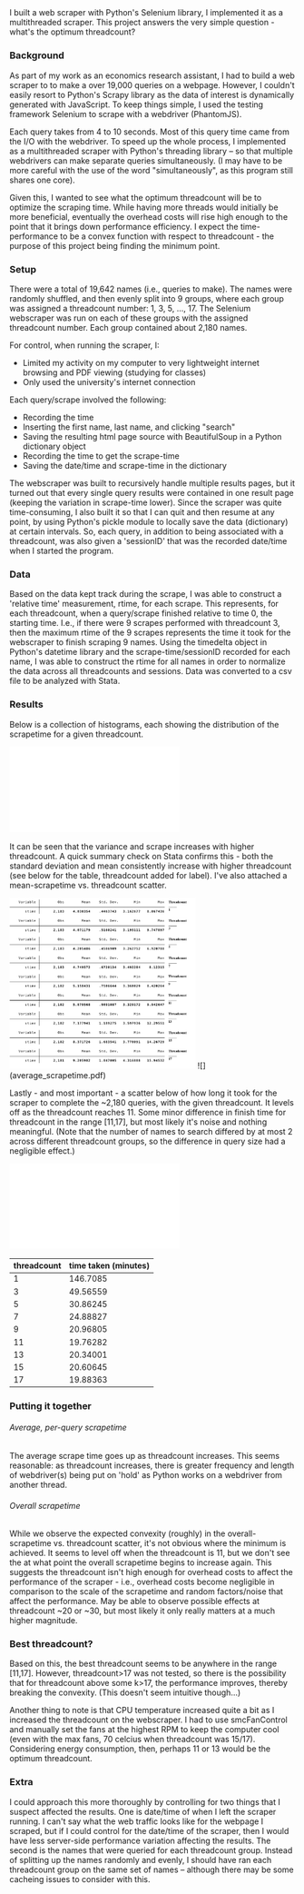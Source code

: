 ## 
I built a web scraper with Python's Selenium library, I implemented it as a multithreaded scraper. This project answers the very simple question - what's the optimum threadcount?


### Background
As part of my work as an economics research assistant, I had to build a web scraper to to make a over 19,000 queries on a webpage. However, I couldn't easily resort to Python's Scrapy library as the data of interest is dynamically generated with JavaScript. To keep things simple, I used the testing framework Selenium to scrape with a webdriver (PhantomJS).

Each query takes from 4 to 10 seconds. Most of this query time came from the I/O with the webdriver. To speed up the whole process, I implemented as a multithreaded scraper with Python's threading library – so that multiple webdrivers can make separate queries simultaneously. (I may have to be more careful with the use of the word "simultaneously", as this program still shares one core).

Given this, I wanted to see what the optimum threadcount will be to optimize the scraping time. While having more threads would initially be more beneficial, eventually the overhead costs will rise high enough to the point that it brings down performance efficiency. I expect the time-performance to be a convex function with respect to threadcount - the purpose of this project being finding the minimum point.

### Setup
There were a total of 19,642 names (i.e., queries to make). The names were randomly shuffled, and then evenly split into 9 groups, where each group was assigned a threadcount number: 1, 3, 5, ..., 17. The Selenium webscraper was run on each of these groups with the assigned threadcount number. Each group contained about 2,180 names.

For control, when running the scraper, I:
- Limited my activity on my computer to very lightweight internet browsing and PDF viewing (studying for classes)
- Only used the university's internet connection

Each query/scrape involved the following:
- Recording the time
- Inserting the first name, last name, and clicking "search"
- Saving the resulting html page source with BeautifulSoup in a Python dictionary object
- Recording the time to get the scrape-time
- Saving the date/time and scrape-time in the dictionary

The webscraper was built to recursively handle multiple results pages, but it turned out that every single query results were contained in one result page (keeping the variation in scrape-time lower). Since the scraper was quite time-consuming, I also built it so that I can quit and then resume at any point, by using Python's pickle module to locally save the data (dictionary) at certain intervals. So, each query, in addition to being associated with a threadcount, was also given a 'sessionID' that was the recorded date/time when I started the program.

### Data
Based on the data kept track during the scrape, I was able to construct a 'relative time' measurement, rtime, for each scrape. This represents, for each threadcount, when a query/scrape finished relative to time 0, the starting time. I.e., if there were 9 scrapes performed with threadcount 3, then the maximum rtime of the 9 scrapes represents the time it took for the webscraper to finish scraping 9 names. Using the timedelta object in Python's datetime library and the scrape-time/sessionID recorded for each name, I was able to construct the rtime for all names in order to normalize the data across all threadcounts and sessions. Data was converted to a csv file to be analyzed with Stata.

### Results
Below is a collection of histograms, each showing the distribution of the scrapetime for a given threadcount. 

![](histogram.pdf)

It can be seen that the variance and scrape increases with higher threadcount. A quick summary check on Stata confirms this - both the standard deviation and mean consistently increase with higher threadcount (see below for the table, threadcount added for label). I've also attached a mean-scrapetime vs. threadcount scatter.

<img src="scrapetime_stats.png" width="65%">
![](average_scrapetime.pdf)

Lastly - and most important - a scatter below of how long it took for the scraper to complete the ~2,180 queries, with the given threadcount. It levels off as the threadcount reaches 11. Some minor difference in finish time for threadcount in the range \[11,17], but most likely it's noise and nothing meaningful. (Note that the number of names to search differed by at most 2 across different threadcount groups, so the difference in query size had a negligible effect.)

![](finish.pdf)

|threadcount|time taken (minutes)|
|--|--|
|1|146.7085|
|3|49.56559|
|5|30.86245|
|7|24.88827|
|9|20.96805|
|11|19.76282|
|13|20.34001|
|15|20.60645|
|17|19.88363|

### Putting it together

###### Average, per-query scrapetime
The average scrape time goes up as threadcount increases. This seems reasonable: as threadcount increases, there is greater frequency and length of webdriver(s) being put on 'hold' as Python works on a webdriver from another thread. 

###### Overall scrapetime
While we observe the expected convexity (roughly) in the overall-scrapetime vs. threadcount scatter, it's not obvious where the minimum is achieved. It seems to level off when the threadcount is 11, but we don't see the at what point the overall scrapetime begins to increase again. This suggests the threadcount isn't high enough for overhead costs to affect the performance of the scraper - i.e., overhead costs become negligible in comparison to the scale of the scrapetime and random factors/noise that affect the performance. May be able to observe possible effects at threadcount ~20 or ~30, but most likely it only really matters at a much higher magnitude. 

### Best threadcount?
Based on this, the best threadcount seems to be anywhere in the range \[11,17]. However, threadcount>17 was not tested, so there is the possibility that for threadcount above some k>17, the performance improves, thereby breaking the convexity. (This doesn't seem intuitive though...)

Another thing to note is that CPU temperature increased quite a bit as I increased the threadcount on the webscraper. I had to use smcFanControl and manually set the fans at the highest RPM to keep the computer cool (even with the max fans, 70 celcius when threadcount was 15/17). Considering energy consumption, then, perhaps 11 or 13 would be the optimum threadcount.

### Extra
I could approach this more thoroughly by controlling for two things that I suspect affected the results. One is date/time of when I left the scraper running. I can't say what the web traffic looks like for the webpage I scraped, but if I could control for the date/time of the scraper, then I would have less server-side performance variation affecting the results. The second is the names that were queried for each threadcount group. Instead of splitting up the names randomly and evenly, I should have ran each threadcount group on the same set of names – although there may be some cacheing issues to consider with this.




